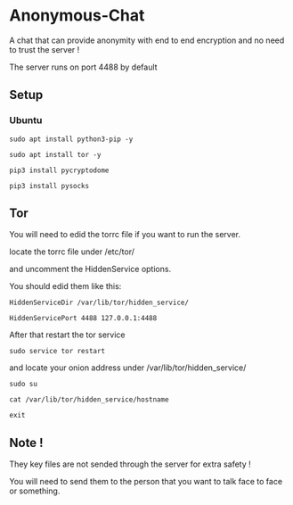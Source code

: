 # Anonymous-Chat
A chat that can provide anonymity with end to end encryption and no need to trust the server !

The server runs on port 4488 by default

## Setup

### Ubuntu

    sudo apt install python3-pip -y

    sudo apt install tor -y

    pip3 install pycryptodome

    pip3 install pysocks

## Tor
  You will need to edid the torrc file if you want to run the server.
  
  locate the torrc file under /etc/tor/
  
  and uncomment the HiddenService options.
  
  You should edid them like this:
  
    HiddenServiceDir /var/lib/tor/hidden_service/
    
    HiddenServicePort 4488 127.0.0.1:4488
  
  After that restart the tor service
    
    sudo service tor restart
  
  and locate your onion address under /var/lib/tor/hidden_service/
    
    sudo su
    
    cat /var/lib/tor/hidden_service/hostname
    
    exit

## Note !
They key files are not sended through the server for extra safety !

You will need to send them to the person that you want to talk face to face or something.
